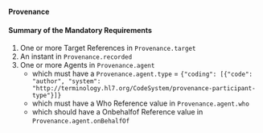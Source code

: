 **Provenance**

#### Summary of the Mandatory Requirements
1. One or more Target References  in `Provenance.target`
1.  An  instant  in `Provenance.recorded`
1. One or more  Agents  in `Provenance.agent`
      - which must have a `Provenance.agent.type` = `{"coding": [{"code": "author", "system": "http://terminology.hl7.org/CodeSystem/provenance-participant-type"}]}`
      - which must have a Who Reference value  in `Provenance.agent.who`
      - which should have a Onbehalfof Reference value  in `Provenance.agent.onBehalfOf`